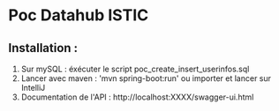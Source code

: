 # Poc Datahub ISTIC
## Installation :
1. Sur mySQL : éxécuter le script poc_create_insert_userinfos.sql
2. Lancer avec maven : 'mvn spring-boot:run' ou importer et lancer sur IntelliJ
3. Documentation de l'API : http://localhost:XXXX/swagger-ui.html
